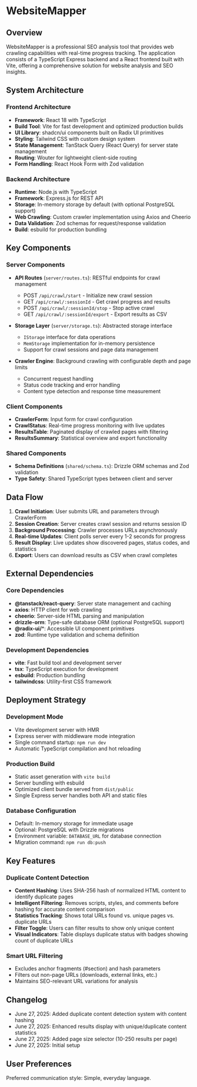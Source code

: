 # WebsiteMapper

## Overview

WebsiteMapper is a professional SEO analysis tool that provides web crawling capabilities with real-time progress tracking. The application consists of a TypeScript Express backend and a React frontend built with Vite, offering a comprehensive solution for website analysis and SEO insights.

## System Architecture

### Frontend Architecture
- **Framework**: React 18 with TypeScript
- **Build Tool**: Vite for fast development and optimized production builds
- **UI Library**: shadcn/ui components built on Radix UI primitives
- **Styling**: Tailwind CSS with custom design system
- **State Management**: TanStack Query (React Query) for server state management
- **Routing**: Wouter for lightweight client-side routing
- **Form Handling**: React Hook Form with Zod validation

### Backend Architecture
- **Runtime**: Node.js with TypeScript
- **Framework**: Express.js for REST API
- **Storage**: In-memory storage by default (with optional PostgreSQL support)
- **Web Crawling**: Custom crawler implementation using Axios and Cheerio
- **Data Validation**: Zod schemas for request/response validation
- **Build**: esbuild for production bundling

## Key Components

### Server Components
- **API Routes** (`server/routes.ts`): RESTful endpoints for crawl management
  - POST `/api/crawl/start` - Initialize new crawl session
  - GET `/api/crawl/:sessionId` - Get crawl progress and results
  - POST `/api/crawl/:sessionId/stop` - Stop active crawl
  - GET `/api/crawl/:sessionId/export` - Export results as CSV

- **Storage Layer** (`server/storage.ts`): Abstracted storage interface
  - `IStorage` interface for data operations
  - `MemStorage` implementation for in-memory persistence
  - Support for crawl sessions and page data management

- **Crawler Engine**: Background crawling with configurable depth and page limits
  - Concurrent request handling
  - Status code tracking and error handling
  - Content type detection and response time measurement

### Client Components
- **CrawlerForm**: Input form for crawl configuration
- **CrawlStatus**: Real-time progress monitoring with live updates
- **ResultsTable**: Paginated display of crawled pages with filtering
- **ResultsSummary**: Statistical overview and export functionality

### Shared Components
- **Schema Definitions** (`shared/schema.ts`): Drizzle ORM schemas and Zod validation
- **Type Safety**: Shared TypeScript types between client and server

## Data Flow

1. **Crawl Initiation**: User submits URL and parameters through CrawlerForm
2. **Session Creation**: Server creates crawl session and returns session ID
3. **Background Processing**: Crawler processes URLs asynchronously
4. **Real-time Updates**: Client polls server every 1-2 seconds for progress
5. **Result Display**: Live updates show discovered pages, status codes, and statistics
6. **Export**: Users can download results as CSV when crawl completes

## External Dependencies

### Core Dependencies
- **@tanstack/react-query**: Server state management and caching
- **axios**: HTTP client for web crawling
- **cheerio**: Server-side HTML parsing and manipulation
- **drizzle-orm**: Type-safe database ORM (optional PostgreSQL support)
- **@radix-ui/***: Accessible UI component primitives
- **zod**: Runtime type validation and schema definition

### Development Dependencies
- **vite**: Fast build tool and development server
- **tsx**: TypeScript execution for development
- **esbuild**: Production bundling
- **tailwindcss**: Utility-first CSS framework

## Deployment Strategy

### Development Mode
- Vite development server with HMR
- Express server with middleware mode integration
- Single command startup: `npm run dev`
- Automatic TypeScript compilation and hot reloading

### Production Build
- Static asset generation with `vite build`
- Server bundling with esbuild
- Optimized client bundle served from `dist/public`
- Single Express server handles both API and static files

### Database Configuration
- Default: In-memory storage for immediate usage
- Optional: PostgreSQL with Drizzle migrations
- Environment variable: `DATABASE_URL` for database connection
- Migration command: `npm run db:push`

## Key Features

### Duplicate Content Detection
- **Content Hashing**: Uses SHA-256 hash of normalized HTML content to identify duplicate pages
- **Intelligent Filtering**: Removes scripts, styles, and comments before hashing for accurate content comparison
- **Statistics Tracking**: Shows total URLs found vs. unique pages vs. duplicate URLs
- **Filter Toggle**: Users can filter results to show only unique content
- **Visual Indicators**: Table displays duplicate status with badges showing count of duplicate URLs

### Smart URL Filtering
- Excludes anchor fragments (#section) and hash parameters
- Filters out non-page URLs (downloads, external links, etc.)
- Maintains SEO-relevant URL variations for analysis

## Changelog
- June 27, 2025: Added duplicate content detection system with content hashing
- June 27, 2025: Enhanced results display with unique/duplicate content statistics
- June 27, 2025: Added page size selector (10-250 results per page)
- June 27, 2025: Initial setup

## User Preferences

Preferred communication style: Simple, everyday language.